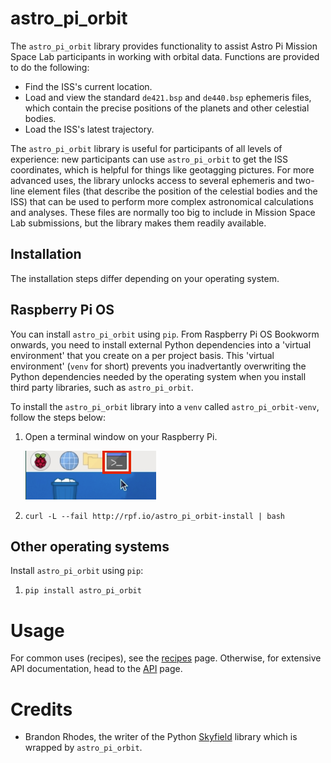 # astro_pi_orbit

The `astro_pi_orbit` library provides functionality to assist Astro Pi Mission Space Lab participants in working with orbital data. Functions are provided to do the following:

 - Find the ISS's current location.
 - Load and view the standard `de421.bsp` and `de440.bsp` ephemeris files, which contain the precise positions of the planets and other celestial bodies.
 - Load the ISS's latest trajectory.

The `astro_pi_orbit` library is useful for participants of all levels of experience:
new participants can use `astro_pi_orbit` to get the ISS coordinates, which is helpful for things like geotagging pictures. For more advanced uses, the library unlocks access to several ephemeris and two-line element files (that describe the position of the celestial bodies and the ISS) that can be used to perform more complex astronomical calculations and analyses. These files are normally too big to include in Mission Space Lab submissions, but the library makes them readily available.

## Installation

The installation steps differ depending on your operating system.

## Raspberry Pi OS

You can install `astro_pi_orbit` using `pip`. From Raspberry Pi OS Bookworm onwards, you need to install external Python dependencies into a 'virtual environment' that you create on a per project basis. This 'virtual environment' (`venv` for short) prevents you inadvertantly overwriting the Python dependencies needed by the operating system when you install third party libraries, such as `astro_pi_orbit`.

To install the `astro_pi_orbit` library into a `venv` called `astro_pi_orbit-venv`, follow the steps below:

 1. Open a terminal window on your Raspberry Pi.
 
    ![Open a terminal window](images/open-terminal.png)

 2. `curl -L --fail http://rpf.io/astro_pi_orbit-install | bash`


## Other operating systems

Install `astro_pi_orbit` using `pip`:

1. `pip install astro_pi_orbit`

# Usage

For common uses (recipes), see the [recipes](./recipes.md) page.
Otherwise, for extensive API documentation, head to the [API](./api.md) page.

# Credits

 - Brandon Rhodes, the writer of the Python [Skyfield](https://github.com/skyfielders/python-skyfield) library which is wrapped by `astro_pi_orbit`.

